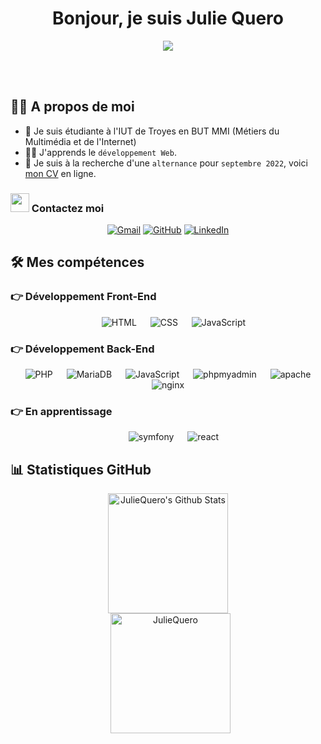 <h1 align="center">Bonjour, je suis Julie Quero</h1>


<p align="center"><a href="https://github.com/DenverCoder1/readme-typing-svg"><img src="https://readme-typing-svg.herokuapp.com?lines=Développeuse+Full+Stack+Junior;En+recherche+d'une+alternance"></a></p>

<!--
**JulieQuero/JulieQuero** is a ✨ _special_ ✨ repository because its `README.md` (this file) appears on your GitHub profile.

Here are some ideas to get you started:

- 🔭 I’m currently working on ...
- 🌱 I’m currently learning ...
- 👯 I’m looking to collaborate on ...
- 🤔 I’m looking for help with ...
- 💬 Ask me about ...
- 📫 How to reach me: ...
- 😄 Pronouns: ...
- ⚡ Fun fact: ...
-->
<br><br>
## :sassy_man:  A propos de moi

- :school: Je suis étudiante à l'IUT de Troyes en BUT MMI (Métiers du Multimédia et de l'Internet)
- :student: J'apprends le `développement Web`.
- :thinking: Je suis à la recherche d'une `alternance` pour `septembre 2022`, voici [mon CV](https://www.linkedin.com/in/julie-qu%C3%A9ro/overlay/1635487093709/single-media-viewer/) en ligne.


### <img src="https://media.giphy.com/media/iY8CRBdQXODJSCERIr/giphy.gif" width="30px"> Contactez moi
<p align="center">
	<a href="mailto:julie.quero08@gmail.com"><img img src="https://img.shields.io/badge/Gmail-%23EA4335.svg?style=plastic&logo=gmail&logoColor=white" alt="Gmail"/></a>
	<a href="https://github.com/JulieQuero"><img src="https://img.shields.io/badge/GitHub-%23181717.svg?style=plastic&logo=github&logoColor=white" alt="GitHub"/></a>
	<a href="https://www.linkedin.com/in/julie-qu%C3%A9ro/"><img src="https://img.shields.io/badge/Linkedin-%230A66C2.svg?style=plastic&logo=linkedin&logoColor=white" alt="LinkedIn"/></a>
</p>



## 🛠️ Mes compétences


### 👉 Développement Front-End



<p align="center"> 
  &emsp; 
  <a> 
   <img alt="HTML" src="https://img.shields.io/badge/HTML5%20-%23E34F26.svg?style=plastic&logo=html5&logoColor=white">
  </a>   
  &emsp;
  <a>
    <img alt="CSS" src="https://img.shields.io/badge/CSS%20-%231572B6.svg?style=plastic&logo=css3&logoColor=white">
  </a>
  &emsp;
  <a> 
     <img alt="JavaScript" src="https://img.shields.io/badge/JavaScript%20-%23F7DF1E.svg?style=plastic&logo=javascript&logoColor=black">
   </a>
</p>


### 👉 Développement Back-End



<p align="center"> 
  &emsp; 
  <a> 
   <img alt="PHP" src="https://img.shields.io/badge/PHP%20-%23E34F26.svg?style=plastic&logo=PHP&logoColor=white&color=blueviolet">
  </a>   
  &emsp;
  <a>
    <img alt="MariaDB" src="https://img.shields.io/badge/MariaDB%20-%231572B6.svg?style=plastic&logo=MariaDB&logoColor=white&color=informational">
  </a>
  &emsp;
  <a> 
     <img alt="JavaScript" src="https://img.shields.io/badge/JavaScript%20-%23F7DF1E.svg?style=plastic&logo=javascript&logoColor=black">
   </a>
  &emsp;
  <a> 
     <img alt="phpmyadmin" src="https://img.shields.io/badge/phpMyAdmin%20-%23F7DF1E.svg?style=plastic&logo=phpmyadmin&logoColor=black&color=blueviolet">
   </a>
    &emsp;
  <a> 
     <img alt="apache" src="https://img.shields.io/badge/Apache%20-%23F7DF1E.svg?style=plastic&logo=apache&logoColor=black&color=red">
   </a>
    &emsp;
  <a> 
     <img alt="nginx" src="https://img.shields.io/badge/Nginx%20-%23F7DF1E.svg?style=plastic&logo=nginx&logoColor=black&color=britghtgreen">
   </a>
</p>




### 👉 En apprentissage



<p align="center"> 
  &emsp; 
  <a> 
   <img alt="symfony" src="https://img.shields.io/badge/Symfony%20-%23E34F26.svg?style=plastic&logo=PHP&logoColor=white&color=blueviolet">
  </a>   
  &emsp;
  <a>
    <img alt="react" src="https://img.shields.io/badge/React%20-%231572B6.svg?style=plastic&logo=React&logoColor=white&color=9cf">
  </a>
</p>


## 📊 Statistiques GitHub


<p align="center">
    <a href="https://github.com/anuraghazra/github-readme-stats"><img alt="JulieQuero's Github Stats" src="https://github-readme-stats.vercel.app/api?username=JulieQuero&show_icons=true&count_private=true&theme=algolia" height="192px"/></a>
<br/>
  &nbsp;
	  <img src="https://github-readme-stats.vercel.app/api/top-langs?username=JulieQuero&langs_count=10&show_icons=true&locale=en&layout=compact&theme=algolia" alt="JulieQuero" height="192px"/>
  <br/>
  </p>
  
